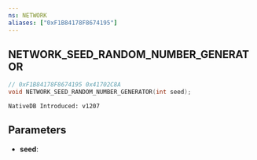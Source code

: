 ```yaml
---
ns: NETWORK
aliases: ["0xF1B84178F8674195"]
---
```

## NETWORK_SEED_RANDOM_NUMBER_GENERATOR

```c
// 0xF1B84178F8674195 0x41702C8A
void NETWORK_SEED_RANDOM_NUMBER_GENERATOR(int seed);
```

```
NativeDB Introduced: v1207
```

## Parameters
* **seed**:

